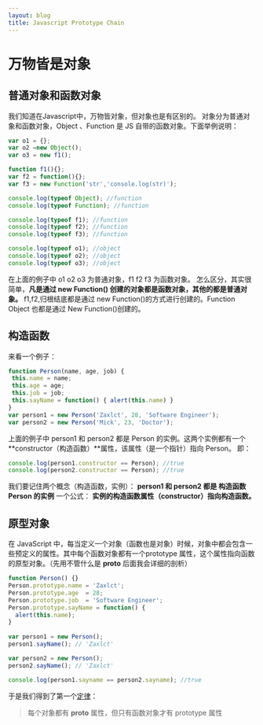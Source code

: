 ```yaml
---
layout: blog
title: Javascript Prototype Chain 
---
```


# 万物皆是对象

## 普通对象和函数对象

我们知道在Javascript中，万物皆对象，但对象也是有区别的。
对象分为普通对象和函数对象，Object 、Function 是 JS 自带的函数对象。下面举例说明：

```js
var o1 = {};
var o2 =new Object();
var o3 = new f1();

function f1(){};
var f2 = function(){};
var f3 = new Function('str','console.log(str)');

console.log(typeof Object); //function
console.log(typeof Function); //function

console.log(typeof f1); //function
console.log(typeof f2); //function
console.log(typeof f3); //function

console.log(typeof o1); //object
console.log(typeof o2); //object
console.log(typeof o3); //object
```

在上面的例子中 o1 o2 o3 为普通对象，f1 f2 f3 为函数对象。
怎么区分，其实很简单，**凡是通过 new Function() 创建的对象都是函数对象，其他的都是普通对象。**
f1,f2,归根结底都是通过 new Function()的方式进行创建的。Function Object 也都是通过 New Function()创建的。

## 构造函数

来看一个例子：

```js
function Person(name, age, job) {
 this.name = name;
 this.age = age;
 this.job = job;
 this.sayName = function() { alert(this.name) }
}
var person1 = new Person('Zaxlct', 28, 'Software Engineer');
var person2 = new Person('Mick', 23, 'Doctor');
```

上面的例子中 person1 和 person2 都是 Person 的实例。这两个实例都有一个**constructor（构造函数）**属性，该属性（是一个指针）指向 Person。 即：

```js
console.log(person1.constructor == Person); //true
console.log(person2.constructor == Person); //true
```

我们要记住两个概念（构造函数，实例）：
**person1 和 person2 都是 构造函数 Person 的实例**
一个公式：
**实例的构造函数属性（constructor）指向构造函数。**

## 原型对象

在 JavaScript 中，每当定义一个对象（函数也是对象）时候，对象中都会包含一些预定义的属性。其中每个函数对象都有一个prototype 属性，这个属性指向函数的原型对象。（先用不管什么是 __proto__ 后面我会详细的剖析）

```js
function Person() {}
Person.prototype.name = 'Zaxlct';
Person.prototype.age  = 28;
Person.prototype.job  = 'Software Engineer';
Person.prototype.sayName = function() {
  alert(this.name);
}
  
var person1 = new Person();
person1.sayName(); // 'Zaxlct'

var person2 = new Person();
person2.sayName(); // 'Zaxlct'

console.log(person1.sayname == person2.sayname); //true
```

于是我们得到了第一个[定律]()：

> 每个对象都有 __proto__ 属性，但只有函数对象才有 prototype 属性

